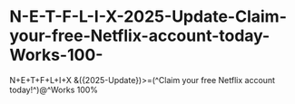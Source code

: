 # N-E-T-F-L-I-X-2025-Update-Claim-your-free-Netflix-account-today-Works-100-
N+E+T+F+L+I+X &amp;({2025-Update})>=(^Claim your free Netflix account today!^)@^Works 100%
